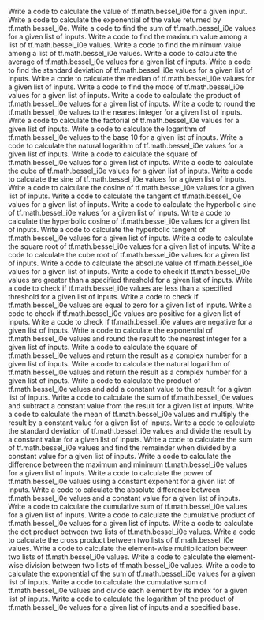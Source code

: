 Write a code to calculate the value of tf.math.bessel_i0e for a given input.
Write a code to calculate the exponential of the value returned by tf.math.bessel_i0e.
Write a code to find the sum of tf.math.bessel_i0e values for a given list of inputs.
Write a code to find the maximum value among a list of tf.math.bessel_i0e values.
Write a code to find the minimum value among a list of tf.math.bessel_i0e values.
Write a code to calculate the average of tf.math.bessel_i0e values for a given list of inputs.
Write a code to find the standard deviation of tf.math.bessel_i0e values for a given list of inputs.
Write a code to calculate the median of tf.math.bessel_i0e values for a given list of inputs.
Write a code to find the mode of tf.math.bessel_i0e values for a given list of inputs.
Write a code to calculate the product of tf.math.bessel_i0e values for a given list of inputs.
Write a code to round the tf.math.bessel_i0e values to the nearest integer for a given list of inputs.
Write a code to calculate the factorial of tf.math.bessel_i0e values for a given list of inputs.
Write a code to calculate the logarithm of tf.math.bessel_i0e values to the base 10 for a given list of inputs.
Write a code to calculate the natural logarithm of tf.math.bessel_i0e values for a given list of inputs.
Write a code to calculate the square of tf.math.bessel_i0e values for a given list of inputs.
Write a code to calculate the cube of tf.math.bessel_i0e values for a given list of inputs.
Write a code to calculate the sine of tf.math.bessel_i0e values for a given list of inputs.
Write a code to calculate the cosine of tf.math.bessel_i0e values for a given list of inputs.
Write a code to calculate the tangent of tf.math.bessel_i0e values for a given list of inputs.
Write a code to calculate the hyperbolic sine of tf.math.bessel_i0e values for a given list of inputs.
Write a code to calculate the hyperbolic cosine of tf.math.bessel_i0e values for a given list of inputs.
Write a code to calculate the hyperbolic tangent of tf.math.bessel_i0e values for a given list of inputs.
Write a code to calculate the square root of tf.math.bessel_i0e values for a given list of inputs.
Write a code to calculate the cube root of tf.math.bessel_i0e values for a given list of inputs.
Write a code to calculate the absolute value of tf.math.bessel_i0e values for a given list of inputs.
Write a code to check if tf.math.bessel_i0e values are greater than a specified threshold for a given list of inputs.
Write a code to check if tf.math.bessel_i0e values are less than a specified threshold for a given list of inputs.
Write a code to check if tf.math.bessel_i0e values are equal to zero for a given list of inputs.
Write a code to check if tf.math.bessel_i0e values are positive for a given list of inputs.
Write a code to check if tf.math.bessel_i0e values are negative for a given list of inputs.
Write a code to calculate the exponential of tf.math.bessel_i0e values and round the result to the nearest integer for a given list of inputs.
Write a code to calculate the square of tf.math.bessel_i0e values and return the result as a complex number for a given list of inputs.
Write a code to calculate the natural logarithm of tf.math.bessel_i0e values and return the result as a complex number for a given list of inputs.
Write a code to calculate the product of tf.math.bessel_i0e values and add a constant value to the result for a given list of inputs.
Write a code to calculate the sum of tf.math.bessel_i0e values and subtract a constant value from the result for a given list of inputs.
Write a code to calculate the mean of tf.math.bessel_i0e values and multiply the result by a constant value for a given list of inputs.
Write a code to calculate the standard deviation of tf.math.bessel_i0e values and divide the result by a constant value for a given list of inputs.
Write a code to calculate the sum of tf.math.bessel_i0e values and find the remainder when divided by a constant value for a given list of inputs.
Write a code to calculate the difference between the maximum and minimum tf.math.bessel_i0e values for a given list of inputs.
Write a code to calculate the power of tf.math.bessel_i0e values using a constant exponent for a given list of inputs.
Write a code to calculate the absolute difference between tf.math.bessel_i0e values and a constant value for a given list of inputs.
Write a code to calculate the cumulative sum of tf.math.bessel_i0e values for a given list of inputs.
Write a code to calculate the cumulative product of tf.math.bessel_i0e values for a given list of inputs.
Write a code to calculate the dot product between two lists of tf.math.bessel_i0e values.
Write a code to calculate the cross product between two lists of tf.math.bessel_i0e values.
Write a code to calculate the element-wise multiplication between two lists of tf.math.bessel_i0e values.
Write a code to calculate the element-wise division between two lists of tf.math.bessel_i0e values.
Write a code to calculate the exponential of the sum of tf.math.bessel_i0e values for a given list of inputs.
Write a code to calculate the cumulative sum of tf.math.bessel_i0e values and divide each element by its index for a given list of inputs.
Write a code to calculate the logarithm of the product of tf.math.bessel_i0e values for a given list of inputs and a specified base.